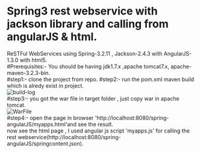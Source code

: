Spring3 rest webservice with jackson library and calling from angularJS & html.
=====================
ReSTFul WebServices using  Spring-3.2.11 , Jackson-2.4.3  with AngularJS-1.3.0 with html5.	
#Prerequisites:- 
You should be having jdk1.7.x ,apache tomcat7.x, apache-maven-3.2.3-bin.	
#step1:- 
clone the project from repo.
#step2:-
run the pom.xml maven build  which is alredy exist in project.	
![build-log](https://github.com/GurdeepSinghSabarwal/spring-angularJS/raw/master/src/main/resources/build-log.png)  
#step3:-
you got the war file in target folder , just copy war in apache tomcat.     	
![WarFile](https://github.com/GurdeepSinghSabarwal/spring-angularJS/raw/master/src/main/resources/warFile.png)   
#step4:-
open the page in browser 'http://localhost:8080/spring-angularJS/myapps.html'and see the result.	    
now see the html page , I used angular js script 'myapps.js' for calling the  rest webservice(http://localhost:8080/spring-angularJS/springcontent.json).
